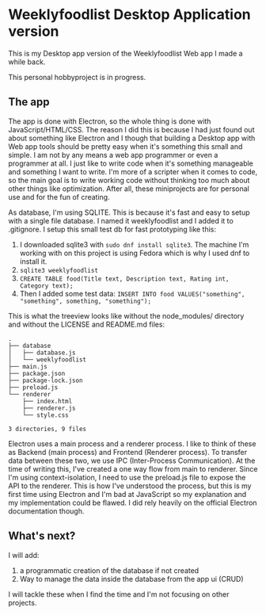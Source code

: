 # Weeklyfoodlist Desktop Application version

This is my Desktop app version of the Weeklyfoodlist Web app I made a while back.

This personal hobbyproject is in progress.

## The app

The app is done with Electron, so the whole thing is done with JavaScript/HTML/CSS. The reason I did this is because I had just found out about something like Electron and I though that building a Desktop app with Web app tools should be pretty easy when it's something this small and simple. I am not by any means a web app programmer or even a programmer at all. I just like to write code when it's something manageable and something I want to write. I'm more of a scripter when it comes to code, so the main goal is to write working code without thinking too much about other things like optimization. After all, these miniprojects are for personal use and for the fun of creating.

As database, I'm using SQLITE. This is because it's fast and easy to setup with a single file database. I named it weeklyfoodlist and I added it to .gitignore. I setup this small test db for fast prototyping like this:
1. I downloaded sqlite3 with `sudo dnf install sqlite3`. The machine I'm working with on this project is using Fedora which is why I used dnf to install it.
2. `sqlite3 weeklyfoodlist`
3. `CREATE TABLE food(Title text, Description text, Rating int, Category text);`
4. Then I added some test data: `INSERT INTO food VALUES("something", "something", something, "something");`

This is what the treeview looks like without the node_modules/ directory and without the LICENSE and README.md files:
```
.
├── database
│   ├── database.js
│   └── weeklyfoodlist
├── main.js
├── package.json
├── package-lock.json
├── preload.js
└── renderer
    ├── index.html
    ├── renderer.js
    └── style.css

3 directories, 9 files
```
Electron uses a main process and a renderer process. I like to think of these as Backend (main process) and Frontend (Renderer process). To transfer data between these two, we use IPC (Inter-Process Communication). At the time of writing this, I've created a one way flow from main to renderer. Since I'm using context-isolation, I need to use the preload.js file to expose the API to the renderer.
This is how I've understood the process, but this is my first time using Electron and I'm bad at JavaScript so my explanation and my implementation could be flawed. I did rely heavily on the official Electron documentation though.

## What's next?

I will add:
1. a programmatic creation of the database if not created
2. Way to manage the data inside the database from the app ui (CRUD)

I will tackle these when I find the time and I'm not focusing on other projects.
